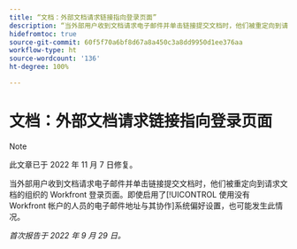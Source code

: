 ```yaml
---
title: “文档：外部文档请求链接指向登录页面”
description: “当外部用户收到文档请求电子邮件并单击链接提交文档时，他们被重定向到请求文档的组织的 Workfront 登录页面。即使启用了‘使用没有 Workfront 帐户的人员的电子邮件地址与其协作’系统偏好设置，也可能发生此情况。”
hidefromtoc: true
source-git-commit: 60f5f70a6bf8d67a8a450c3a8dd9950d1ee376aa
workflow-type: ht
source-wordcount: '136'
ht-degree: 100%

---
```



# 文档：外部文档请求链接指向登录页面

<!--This article is on the WF and WFP TOCs-->

>[!NOTE]
>
>此文章已于 2022 年 11 月 7 日修复。

当外部用户收到文档请求电子邮件并单击链接提交文档时，他们被重定向到请求文档的组织的 Workfront 登录页面。即使启用了[!UICONTROL 使用没有 Workfront 帐户的人员的电子邮件地址与其协作]系统偏好设置，也可能发生此情况。

_首次报告于 2022 年 9 月 29 日。_

